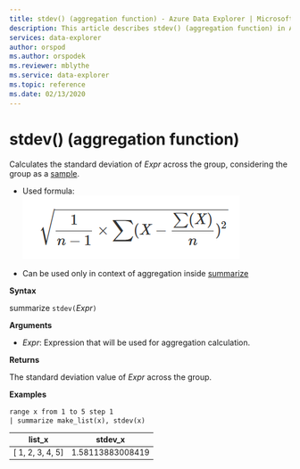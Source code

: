 ```yaml
---
title: stdev() (aggregation function) - Azure Data Explorer | Microsoft Docs
description: This article describes stdev() (aggregation function) in Azure Data Explorer.
services: data-explorer
author: orspod
ms.author: orspodek
ms.reviewer: mblythe
ms.service: data-explorer
ms.topic: reference
ms.date: 02/13/2020
---
```

# stdev() (aggregation function)

Calculates the standard deviation of *Expr* across the group, considering the group as a [sample](https://en.wikipedia.org/wiki/Sample_%28statistics%29). 

* Used formula:
![alt text](./images/aggregations/stdev-sample.png "stdev-sample")

* Can be used only in context of aggregation inside [summarize](summarizeoperator.md)

**Syntax**

summarize `stdev(`*Expr*`)`

**Arguments**

* *Expr*: Expression that will be used for aggregation calculation. 

**Returns**

The standard deviation value of *Expr* across the group.
 
**Examples**

```kusto
range x from 1 to 5 step 1
| summarize make_list(x), stdev(x)

```

|list_x|stdev_x|
|---|---|
|[ 1, 2, 3, 4, 5]|1.58113883008419|